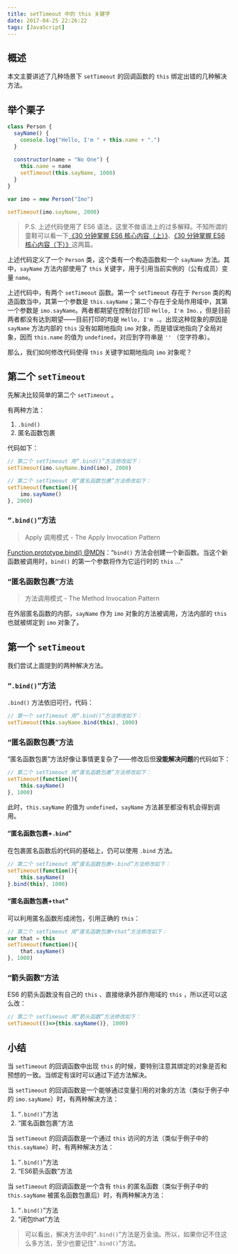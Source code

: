 ```yaml
---
title: setTimeout 中的 this 关键字
date: 2017-04-25 22:26:22
tags: [JavaScript]
---
```


## 概述

本文主要讲述了几种场景下 `setTimeout` 的回调函数的 `this` 绑定出错的几种解决方法。

<!-- more -->

## 举个栗子

```javascript
class Person {
  sayName() {
    console.log("Hello, I'm " + this.name + ".")
  }
  
  constructor(name = "No One") {
    this.name = name
    setTimeout(this.sayName, 1000)
  }
}

var imo = new Person("Imo")

setTimeout(imo.sayName, 2000)
```

> P.S. 上述代码使用了 ES6 语法，这里不做语法上的过多解释。不知所谓的童鞋可以看一下[《30 分钟掌握 ES6 核心内容（上）》](https://segmentfault.com/a/1190000004365693)、[《30 分钟掌握 ES6 核心内容（下）》](https://segmentfault.com/a/1190000004368132)这两篇。 

上述代码定义了一个 `Person` 类，这个类有一个构造函数和一个 `sayName` 方法。其中，`sayName` 方法内部使用了 `this` 关键字，用于引用当前实例的（公有成员）变量 `name`。

上述代码中，有两个 `setTimeout` 函数。第一个 `setTimeout` 存在于 `Person` 类的构造函数当中，其第一个参数是 `this.sayName`；第二个存在于全局作用域中，其第一个参数是 `imo.sayName`。两者都期望在控制台打印 `Hello, I'm Imo.`，但是目前两者都没有达到期望——目前打印的均是 `Hello, I'm .`。出现这种现象的原因是 `sayName` 方法内部的 `this` 没有如期地指向 `imo` 对象，而是错误地指向了全局对象，因而 `this.name` 的值为 `undefined`，对应到字符串是 `''` （空字符串）。

那么，我们如何修改代码使得 `this` 关键字如期地指向 `imo` 对象呢？

## 第二个 `setTimeout`

先解决比较简单的第二个 `setTimeout` 。

有两种方法：

1. `.bind()`
2. 匿名函数包裹

代码如下：

```javascript
// 第二个 setTimeout 用“.bind()”方法修改如下：
setTimeout(imo.sayName.bind(imo), 2000)

// 第二个 setTimeout 用“匿名函数包裹”方法修改如下：
setTimeout(function(){
    imo.sayName()
}, 2000)
```

### “`.bind()`”方法

> Apply 调用模式 - The Apply Invocation Pattern

[Function.prototype.bind() @MDN](https://developer.mozilla.org/zh-CN/docs/Web/JavaScript/Reference/Global_Objects/Function/bind)：“`bind()` 方法会创建一个新函数。当这个新函数被调用时，`bind()` 的第一个参数将作为它运行时的 `this` ...”

### “匿名函数包裹”方法

> 方法调用模式 - The Method Invocation Pattern

在外层匿名函数的内部，`sayName` 作为 `imo` 对象的方法被调用，方法内部的 `this` 也就被绑定到 `imo` 对象了。

## 第一个 `setTimeout`

我们尝试上面提到的两种解决方法。

### “`.bind()`”方法

`.bind()` 方法依旧可行，代码：

```javascript
// 第一个 setTimeout 用“.bind()”方法修改如下：
setTimeout(this.sayName.bind(this), 1000)
```

### “匿名函数包裹”方法

“匿名函数包裹”方法好像让事情更复杂了——修改后但**没能解决问题**的代码如下：

```javascript
// 第二个 setTimeout 用“匿名函数包裹”方法修改如下：
setTimeout(function(){
    this.sayName()
}, 1000)
```

此时，`this.sayName` 的值为 `undefined`，`sayName` 方法甚至都没有机会得到调用。

#### “匿名函数包裹+`.bind`”

在包裹匿名函数后的代码的基础上，仍可以使用 `.bind` 方法。

```javascript
// 第二个 setTimeout 用“匿名函数包裹+.bind”方法修改如下：
setTimeout(function(){
    this.sayName()
}.bind(this), 1000)
```

#### “匿名函数包裹+`that`”

可以利用匿名函数形成闭包，引用正确的 `this`：

```javascript
// 第二个 setTimeout 用“匿名函数包裹+that”方法修改如下：
var that = this
setTimeout(function(){
    that.sayName()
}, 1000)
```

### “箭头函数”方法

ES6 的箭头函数没有自己的 `this` 、直接继承外部作用域的 `this` ，所以还可以这么改：

```javascript
// 第二个 setTimeout 用“箭头函数”方法修改如下：
setTimeout(()=>{this.sayName()}, 1000)
```

## 小结

当 `setTimeout` 的回调函数中出现 `this` 的时候，要特别注意其绑定的对象是否和预想的一致。当绑定有误时可以通过下述方法解决。

当 `setTimeout` 的回调函数是一个能够通过变量引用的对象的方法（类似于例子中的 `imo.sayName`）时，有两种解决方法：

1. “`.bind()`”方法
2. “匿名函数包裹”方法

当 `setTimeout` 的回调函数是一个通过 `this` 访问的方法（类似于例子中的 `this.sayName`）时，有两种解决方法：

1. “`.bind()`”方法
2. “ES6箭头函数”方法

当 `setTimeout` 的回调函数是一个含有 `this` 的匿名函数（类似于例子中的 `this.sayName` 被匿名函数包裹后）时，有两种解决方法：

1. “`.bind()`”方法
2. “闭包that”方法

> 可以看出，解决方法中的“`.bind()`”方法是万金油。所以，如果你记不住这么多方法，至少也要记住“`.bind()`”方法。
